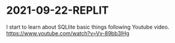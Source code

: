 # 2021-09-22-REPLIT
I start to learn about SQLlite basic things following Youtube video.
https://www.youtube.com/watch?v=Vv-89bb3lHg
